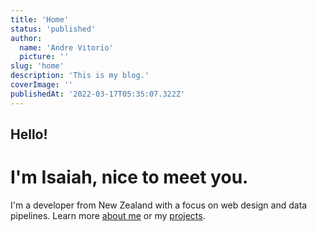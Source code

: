 ```yaml
---
title: 'Home'
status: 'published'
author:
  name: 'Andre Vitorio'
  picture: ''
slug: 'home'
description: 'This is my blog.'
coverImage: ''
publishedAt: '2022-03-17T05:35:07.322Z'
---
```


## Hello!

# I'm Isaiah, nice to meet you.

I'm a developer from New Zealand with a focus on web design and data pipelines. Learn more [about me](/about) or my [projects](/projects).